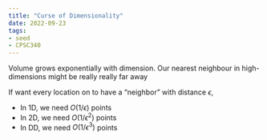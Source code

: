 ```yaml
---
title: "Curse of Dimensionality"
date: 2022-09-23
tags:
- seed
- CPSC340
---
```


Volume grows exponentially with dimension. Our nearest neighbour in high-dimensions might be really really far away

If want every location on to have a “neighbor” with distance $\epsilon$,
- In 1D, we need $O(1 / \epsilon)$ points
- In 2D, we need $O(1 / \epsilon^2)$ points
- In DD, we need $O(1 / \epsilon^3)$ points

